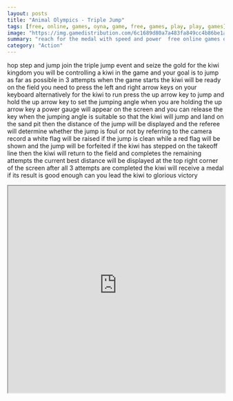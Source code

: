 ```yaml
---
layout: posts
title: "Animal Olympics - Triple Jump"
tags: [free, online, games, oyna, game, free, games, play, play, games]
image: "https://img.gamedistribution.com/6c1689d80a7a483fa849cc4b86be1a45.jpg"
summary: "reach for the medal with speed and power  free online games oyna game free games play play games"
category: "Action"
---
```


hop step and jump join the triple jump event and seize the gold for the kiwi kingdom you will be controlling a kiwi in the game and your goal is to jump as far as possible in 3 attempts when the game starts the kiwi will be ready on the field you need to press the left and right arrow keys on your keyboard alternatively for the kiwi to run press the up arrow key to jump and hold the up arrow key to set the jumping angle when you are holding the up arrow key a power gauge will appear on the screen and you can release the key when the jumping angle is suitable so that the kiwi will jump and land on the sand pit then the distance of the jump will be displayed and the referee will determine whether the jump is foul or not by referring to the camera record a white flag will be raised if the jump is clean while a red flag will be shown and the jump will be forfeited if the kiwi has stepped on the takeoff line then the kiwi will return to the field and completes the remaining attempts the current best distance will be displayed at the top right corner of the screen after all 3 attempts are completed the kiwi will receive a medal if its result is good enough can you lead the kiwi to glorious victory

<iframe width="100%" height="480px;" src="https://html5.gamedistribution.com/6c1689d80a7a483fa849cc4b86be1a45/"></iframe>